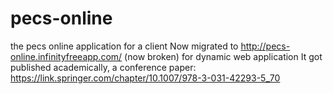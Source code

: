 # pecs-online
the pecs online application for a client
Now migrated to http://pecs-online.infinityfreeapp.com/ (now broken)
for dynamic web application
It got published academically, a conference paper: https://link.springer.com/chapter/10.1007/978-3-031-42293-5_70
